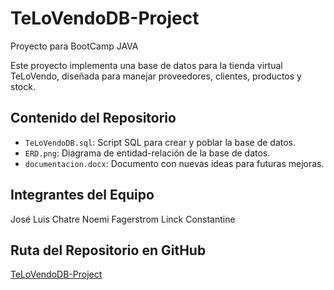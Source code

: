 # TeLoVendoDB-Project
Proyecto para BootCamp JAVA

Este proyecto implementa una base de datos para la tienda virtual TeLoVendo, diseñada para manejar proveedores, clientes, productos y stock.

## Contenido del Repositorio

- `TeLoVendoDB.sql`: Script SQL para crear y poblar la base de datos.
- `ERD.png`: Diagrama de entidad-relación de la base de datos.
- `documentacion.docx`: Documento con nuevas ideas para futuras mejoras.

## Integrantes del Equipo

José Luis Chatre
Noemi Fagerstrom Linck
Constantine 

## Ruta del Repositorio en GitHub

[TeLoVendoDB-Project]([https://github.com/usuario/TeLoVendoDB-Project](https://github.com/noemifagerstrom/TeLoVendoDB-Project))
